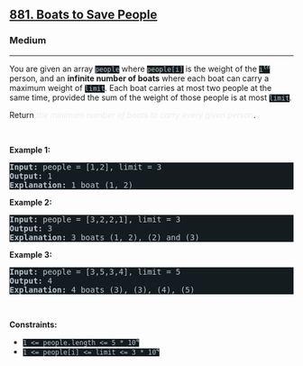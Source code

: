 <h2><a href="https://leetcode.com/problems/boats-to-save-people/">881. Boats to Save People</a></h2><h3>Medium</h3><hr><div><p>You are given an array <code style="background-color: rgb(20, 28, 32) !important; color: rgb(183, 198, 205) !important;">people</code> where <code style="background-color: rgb(20, 28, 32) !important; color: rgb(183, 198, 205) !important;">people[i]</code> is the weight of the <code style="background-color: rgb(20, 28, 32) !important; color: rgb(183, 198, 205) !important;">i<sup>th</sup></code> person, and an <strong>infinite number of boats</strong> where each boat can carry a maximum weight of <code style="background-color: rgb(20, 28, 32) !important; color: rgb(183, 198, 205) !important;">limit</code>. Each boat carries at most two people at the same time, provided the sum of the weight of those people is at most <code style="background-color: rgb(20, 28, 32) !important; color: rgb(183, 198, 205) !important;">limit</code>.</p>

<p>Return <em style="color: rgb(234, 238, 241) !important;">the minimum number of boats to carry every given person</em>.</p>

<p>&nbsp;</p>
<p><strong class="example">Example 1:</strong></p>

<pre style="background-color: rgb(20, 28, 32) !important; color: rgb(183, 198, 206) !important;"><strong>Input:</strong> people = [1,2], limit = 3
<strong>Output:</strong> 1
<strong>Explanation:</strong> 1 boat (1, 2)
</pre>

<p><strong class="example">Example 2:</strong></p>

<pre style="background-color: rgb(20, 28, 32) !important; color: rgb(183, 198, 206) !important;"><strong>Input:</strong> people = [3,2,2,1], limit = 3
<strong>Output:</strong> 3
<strong>Explanation:</strong> 3 boats (1, 2), (2) and (3)
</pre>

<p><strong class="example">Example 3:</strong></p>

<pre style="background-color: rgb(20, 28, 32) !important; color: rgb(183, 198, 206) !important;"><strong>Input:</strong> people = [3,5,3,4], limit = 5
<strong>Output:</strong> 4
<strong>Explanation:</strong> 4 boats (3), (3), (4), (5)
</pre>

<p>&nbsp;</p>
<p><strong>Constraints:</strong></p>

<ul>
	<li><code style="background-color: rgb(20, 28, 32) !important; color: rgb(183, 198, 205) !important;">1 &lt;= people.length &lt;= 5 * 10<sup>4</sup></code></li>
	<li><code style="background-color: rgb(20, 28, 32) !important; color: rgb(183, 198, 205) !important;">1 &lt;= people[i] &lt;= limit &lt;= 3 * 10<sup>4</sup></code></li>
</ul>
</div>